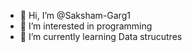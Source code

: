 - 👋 Hi, I’m @Saksham-Garg1
- 👀 I’m interested in programming
- 🌱 I’m currently learning Data strucutres

<!---
Saksham-Garg1/Saksham-Garg1 is a ✨ special ✨ repository because its `README.md` (this file) appears on your GitHub profile.
You can click the Preview link to take a look at your changes.
--->
